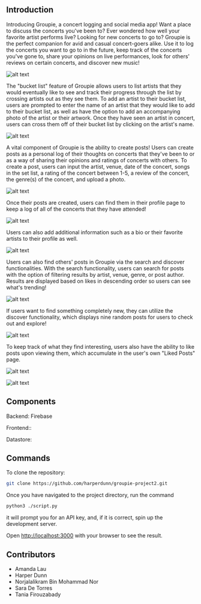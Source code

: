 ## Introduction

Introducing Groupie, a concert logging and social media app! Want a place to discuss the concerts you've been to? Ever wondered how well your favorite artist performs live? Looking for new concerts to go to? Groupie is the perfect companion for avid and casual concert-goers alike. Use it to log the concerts you want to go to in the future, keep track of the concerts you've gone to, share your opinions on live performances, look for others' reviews on certain concerts, and discover new music!

![alt text](https://github.com/harperdunn/groupie-project2/blob/main/images/welcome-page.jpg)

The "bucket list" feature of Groupie allows users to list artists that they would eventually like to see and track their progress through the list by crossing artists out as they see them.
To add an artist to their bucket list, users are prompted to enter the name of an artist that they would like to add to their bucket list, as well as have the option to add an accompanying photo of the artist or their artwork. Once they have seen an artist in concert, users can cross them off of their bucket list by clicking on the artist's name.

![alt text](https://github.com/harperdunn/groupie-project2/blob/main/images/Bucket%20List%20Page.jpg)

A vital component of Groupie is the ability to create posts! Users can create posts as a personal log of their thoughts on concerts that they've been to or as a way of sharing their opinions and ratings of concerts with others.
To create a post, users can input the artist, venue, date of the concert, songs in the set list, a rating of the concert between 1-5, a review of the concert, the genre(s) of the concert, and upload a photo.

![alt text](https://github.com/harperdunn/groupie-project2/blob/main/images/Create%20Post%20Page.jpg)

Once their posts are created, users can find them in their profile page to keep a log of all of the concerts that they have attended! 

![alt text](https://github.com/harperdunn/groupie-project2/blob/main/images/Profile%20Page.jpg)

Users can also add additional information such as a bio or their favorite artists to their profile as well.

![alt text](https://github.com/harperdunn/groupie-project2/blob/main/images/Edit%20Profile%20Page.jpg)

Users can also find others' posts in Groupie via the search and discover functionalities.
With the search functionality, users can search for posts with the option of filtering results by artist, venue, genre, or post author. Results are displayed based on likes in descending order so users can see what's trending!

![alt text](https://github.com/harperdunn/groupie-project2/blob/main/images/Search%20Page.jpg)

If users want to find something completely new, they can utilize the discover functionality, which displays nine random posts for users to check out and explore!

![alt text](https://github.com/harperdunn/groupie-project2/blob/main/images/Discover%20Page.jpg)

To keep track of what they find interesting, users also have the ability to like posts upon viewing them, which accumulate in the user's own "Liked Posts" page.

![alt text](https://github.com/harperdunn/groupie-project2/blob/main/images/Individual%20Post%20View.jpg)

![alt text](https://github.com/harperdunn/groupie-project2/blob/main/images/Liked%20Posts%20Page.jpg)


## Components

Backend: Firebase 

Frontend::

Datastore:



## Commands

To clone the repository:
```bash
git clone https://github.com/harperdunn/groupie-project2.git
```
Once you have navigated to the project directory, run the command 
```bash
python3 ./script.py
```

it will prompt you for an API key, and, if it is correct, spin up the development server. 

Open [http://localhost:3000](http://localhost:3000) with your browser to see the result.

## Contributors

* Amanda Lau
* Harper Dunn
* Norjalalikram Bin Mohammad Nor
* Sara De Torres
* Tania Firouzabady


